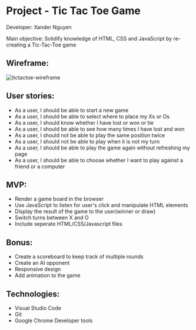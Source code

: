 # Project - Tic Tac Toe Game

Developer: Xander Nguyen

Main objective: Solidify knowledge of HTML, CSS and JavaScript by re-creating a Tic-Tac-Toe game

## Wireframe:

![tictactoe-wireframe](https://user-images.githubusercontent.com/54870248/144269870-cf9fc63f-b4a5-4b70-bf0d-58f52e5d2774.JPG)

## User stories:

- As a user, I should be able to start a new game
- As a user, I should be able to select where to place my Xs or Os
- As a user, I should know whether I have lost or won or tie
- As a user, I should be able to see how many times I have lost and won
- As a user, I should not be able to play the same position twice
- As a user, I should not be able to play when it is not my turn
- As a user, I should be able to play the game again without refreshing my page
- As a user, I should be able to choose whether I want to play against a friend or a computer

## MVP:

- Render a game board in the browser
- Use JavaScript to listen for user's click and manipulate HTML elements
- Display the result of the game to the user(winner or draw)
- Switch turns between X and O
- Include seperate HTML/CSS/Javascript files

## Bonus:

- Create a scoreboard to keep track of multiple rounds
- Create an AI opponent
- Responsive design
- Add animation to the game


## Technologies:

- Visual Studio Code
- Git
- Google Chrome Developer tools

